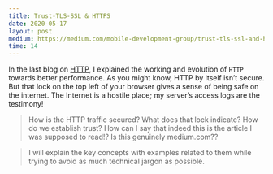 ```yaml
---
title: Trust-TLS-SSL & HTTPS
date: 2020-05-17
layout: post
medium: https://medium.com/mobile-development-group/trust-tls-ssl-and-https-b925ac9d59
time: 14
---
```

In the last blog on [HTTP](https://medium.com/@ritikk/http-websockets-9c6704e44a2a), I explained the working and evolution of `HTTP` towards better performance. As you might know, HTTP by itself isn’t secure. But that lock on the top left of your browser gives a sense of being safe on the internet. The Internet is a hostile place; my server’s access logs are the testimony!

> How is the HTTP traffic secured? What does that lock indicate? How do we establish trust? How can I say that indeed this is the article I was supposed to read!? Is this genuinely medium.com??

> I will explain the key concepts with examples related to them while trying to avoid as much technical jargon as possible.

